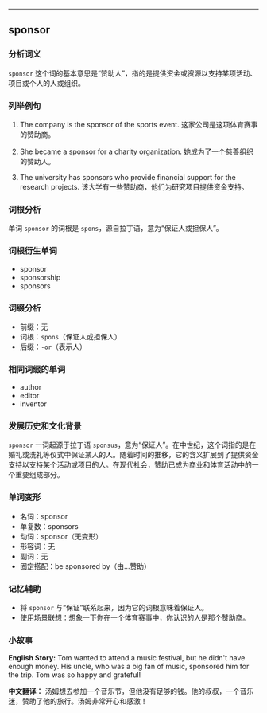 
---------------
## sponsor
### 分析词义
`sponsor` 这个词的基本意思是“赞助人”，指的是提供资金或资源以支持某项活动、项目或个人的人或组织。

### 列举例句
1. The company is the sponsor of the sports event.
   这家公司是这项体育赛事的赞助商。

2. She became a sponsor for a charity organization.
   她成为了一个慈善组织的赞助人。

3. The university has sponsors who provide financial support for the research projects.
   该大学有一些赞助商，他们为研究项目提供资金支持。

### 词根分析
单词 `sponsor` 的词根是 `spons`，源自拉丁语，意为“保证人或担保人”。

### 词根衍生单词
- sponsor
- sponsorship
- sponsors

### 词缀分析
- 前缀：无
- 词根：`spons`（保证人或担保人）
- 后缀：`-or`（表示人）

### 相同词缀的单词
- author
- editor
- inventor

### 发展历史和文化背景
`sponsor` 一词起源于拉丁语 `sponsus`，意为“保证人”。在中世纪，这个词指的是在婚礼或洗礼等仪式中保证某人的人。随着时间的推移，它的含义扩展到了提供资金支持以支持某个活动或项目的人。在现代社会，赞助已成为商业和体育活动中的一个重要组成部分。

### 单词变形
- 名词：sponsor
- 单复数：sponsors
- 动词：sponsor（无变形）
- 形容词：无
- 副词：无
- 固定搭配：be sponsored by（由...赞助）

### 记忆辅助
- 将 `sponsor` 与“保证”联系起来，因为它的词根意味着保证人。
- 使用场景联想：想象一下你在一个体育赛事中，你认识的人是那个赞助商。

### 小故事
**English Story:**
Tom wanted to attend a music festival, but he didn't have enough money. His uncle, who was a big fan of music, sponsored him for the trip. Tom was so happy and grateful!

**中文翻译：**
汤姆想去参加一个音乐节，但他没有足够的钱。他的叔叔，一个音乐迷，赞助了他的旅行。汤姆非常开心和感激！

